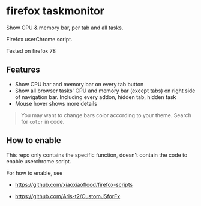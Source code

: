 # firefox taskmonitor

Show CPU &amp; memory bar, per tab and all tasks. 

Firefox userChrome script.

Tested on firefox 78

## Features

- Show CPU bar and memory bar on every tab button
- Show all browser tasks' CPU and memory bar (except tabs) on right side of navigation bar. Including every addon, hidden tab, hidden task
- Mouse hover shows more details

> You may want to change bars color according to your theme. Search for  `color` in code.

## How to enable

This repo only contains the specific function, doesn't contain the code to enable userchrome script.

For how to enable, see

- https://github.com/xiaoxiaoflood/firefox-scripts

- https://github.com/Aris-t2/CustomJSforFx
